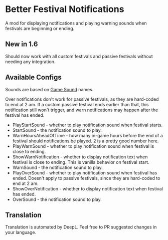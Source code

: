﻿# Better Festival Notifications

A mod for displaying notifications and playing warning sounds when festivals are beginning or ending.

## New in 1.6

Should now work with all custom festivals and passive festivals without needing any integration.  

## Available Configs

Sounds are based on [Game Sound](https://stardewvalleywiki.com/Modding:Audio#Sound) names.

Over notifications don't work for passive festivals, as they are hard-coded to end at 2 am.  If a custom passive festival ends earlier than that, this notification still won't trigger, and warn notifications may happen after the festival has ended.

* PlayStartSound - whether to play notification sound when festival starts.
* StartSound - the notification sound to play.
* WarnHoursAheadOfTime - how many in-game hours before the end of a festival should notifications be played.  2 is a pretty good number here.
* PlayWarnSound - whether to play notification sound when festival is close to ending.
* ShowWarnNotification - whether to display notification text when festival is close to ending. This is vanilla behavior on festival start.
* WarnSound - the notification sound to play.
* PlayOverSound - whether to play notification sound when festival has ended. Doesn't apply to passive festivals, since they are hard-coded to end at 2 am.
* ShowOverNotification - whether to display notification text when festival has ended.
* OverSound - the notification sound to play.

## Translation

Translation is automated by DeepL.  Feel free to PR suggested changes in your language.
